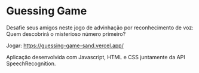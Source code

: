 # Guessing Game

Desafie seus amigos neste jogo de advinhação por reconhecimento de voz: Quem descobrirá o misterioso número primeiro?

Jogar: https://guessing-game-sand.vercel.app/

Aplicação desenvolvida com Javascript, HTML e CSS juntamente da API SpeechRecognition. 
